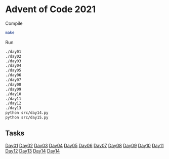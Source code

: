 # Advent of Code 2021

Compile

```bash
make
```

Run
```bash
./day01
./day02
./day03
./day04
./day05
./day06
./day07
./day08
./day09
./day10
./day11
./day12
./day13
python src/day14.py
python src/day15.py
```

## Tasks

[Day01](./tasks/day01.md)
[Day02](./tasks/day02.md)
[Day03](./tasks/day03.md)
[Day04](./tasks/day04.md)
[Day05](./tasks/day05.md)
[Day06](./tasks/day06.md)
[Day07](./tasks/day07.md)
[Day08](./tasks/day08.md)
[Day09](./tasks/day09.md)
[Day10](./tasks/day10.md)
[Day11](./tasks/day11.md)
[Day12](./tasks/day12.md)
[Day13](./tasks/day13.md)
[Day14](./tasks/day14.md)
[Day14](./tasks/day15.md)
